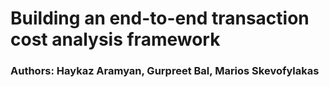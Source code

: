 # Building an end-to-end transaction cost analysis framework

### Authors: Haykaz Aramyan, Gurpreet Bal, Marios Skevofylakas
